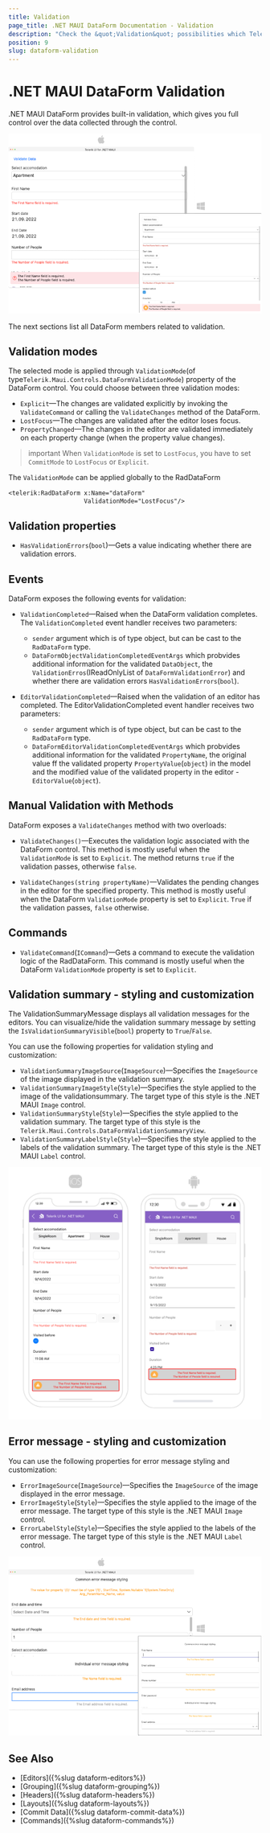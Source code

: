 ```yaml
---
title: Validation
page_title: .NET MAUI DataForm Documentation - Validation
description: "Check the &quot;Validation&quot; possibilities which Telerik DataForm for .NET MAUI control provides."
position: 9
slug: dataform-validation
---
```


# .NET MAUI DataForm Validation

.NET MAUI DataForm provides built-in validation, which gives you full control over the data collected through the control. 

![RadDataForm Overview](images/dataform-validate-data-desktop.png)

The next sections list all DataForm members related to validation.

## Validation modes

The selected mode is applied through `ValidationMode`(of type`Telerik.Maui.Controls.DataFormValidationMode`) property of the DataForm control. You could choose between three validation modes:

* `Explicit`&mdash;The changes are validated explicitly by invoking the `ValidateCommand` or calling the `ValidateChanges` method of the DataForm.
* `LostFocus`&mdash;The changes are validated after the editor loses focus.
* `PropertyChanged`&mdash;The changes in the editor are validated immediately on each property change (when the property value changes).

>important When `ValidationMode` is set to `LostFocus`, you have to set `CommitMode` to `LostFocus` or `Explicit`.

The `ValidationMode` can be applied globally to the RadDataForm 

```XAML
<telerik:RadDataForm x:Name="dataForm"
                     ValidationMode="LostFocus"/>
```

## Validation properties

* `HasValidationErrors`(`bool`)&mdash;Gets a value indicating whether there are validation errors.

## Events

DataForm exposes the following events for validation: 

* `ValidationCompleted`&mdash;Raised when the DataForm validation completes. The `ValidationCompleted` event handler receives two parameters:
	* `sender` argument which is of type object, but can be cast to the `RadDataForm` type. 
	* `DataFormObjectValidationCompletedEventArgs` which probvides additional information for the validated `DataObject`, the `ValidationErros`(IReadOnlyList of `DataFormValidationError`) and whether there are validation errors `HasValidationErrors`(`bool`).

* `EditorValidationCompleted`&mdash;Raised when the validation of an editor has completed. The EditorValidationCompleted event handler receives two parameters:
    * `sender` argument which is of type object, but can be cast to the `RadDataForm` type. 
    * `DataFormEditorValidationCompletedEventArgs`  which probvides additional information for the validated `PropertyName`, the original value ff the validated property `PropertyValue`(`object`) in the model and the modified value of the validated property in the editor - `EditorValue`(`object`).


## Manual Validation with Methods

DataForm exposes a `ValidateChanges` method with two overloads:

* `ValidateChanges()`&mdash;Executes the validation logic associated with the DataForm control. This method is mostly useful when the `ValidationMode` is set to `Explicit`. The method returns `true` if the validation passes, otherwise `false`.

<snippet id='dataform-validatechanges'/>

* `ValidateChanges(string propertyName)`&mdash;Validates the pending changes in the editor for the specified property. This method is mostly useful when the DataForm `ValidationMode` property is set to `Explicit`. `True` if the validation passes, `false` otherwise.

<snippet id='dataform-validatechanges-on-property'/>

## Commands

* `ValidateCommand`(`ICommand`)&mdash;Gets a command to execute the validation logic of the RadDataForm. This command is mostly useful when the DataForm `ValidationMode` property is set to `Explicit`.

## Validation summary - styling and customization

The ValidationSummaryMessage displays all validation messages for the editors. You can visualize/hide the validation summary message by setting the `IsValidationSummaryVisible`(`bool`) property to `True`/`False`.

You can use the following properties for validation styling and customization:

* `ValidationSummaryImageSource`(`ImageSource`)&mdash;Specifies the `ImageSource` of the image displayed in the validation summary.
* `ValidationSummaryImageStyle`(`Style`)&mdash;Specifies the style applied to the image of the validationsummary. The target type of this style is the .NET MAUI `Image` control.
* `ValidationSummaryStyle`(`Style`)&mdash;Specifies the style applied to the validation summary. The target type of this style is the `Telerik.Maui.Controls.DataFormValidationSummaryView`.         
* `ValidationSummaryLabelStyle`(`Style`)&mdash;Specifies the style applied to the labels of the validation summary. The target type of this style is the .NET MAUI `Label` control.

![.NET MAUI DataForm Validation styling](images/dataform-validation-styling.png)

## Error message - styling and customization

You can use the following properties for error message styling and customization:

* `ErrorImageSource`(`ImageSource`)&mdash;Specifies the `ImageSource` of the image displayed in the error message.
* `ErrorImageStyle`(`Style`)&mdash;Specifies the style applied to the image of the error message. The target type of this style is the .NET MAUI `Image` control.
* `ErrorLabelStyle`(`Style`)&mdash;Specifies the style applied to the labels of the error message. The target type of this style is the .NET MAUI `Label` control.

![.NET MAUI DataForm Error styling](images/dataform-error-message-styling-desktop.png)

## See Also

- [Editors]({%slug dataform-editors%})
- [Grouping]({%slug dataform-grouping%})
- [Headers]({%slug dataform-headers%})
- [Layouts]({%slug dataform-layouts%})
- [Commit Data]({%slug dataform-commit-data%})
- [Commands]({%slug dataform-commands%})
